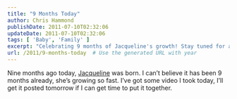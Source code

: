 ```yaml
---
title: "9 Months Today"
author: Chris Hammond
publishDate: 2011-07-10T02:32:06
updateDate: 2011-07-10T02:32:06
tags: [ 'Baby', 'Family' ]
excerpt: "Celebrating 9 months of Jacqueline's growth! Stay tuned for a special video glimpse of her journey coming soon. 🌟👶 #milestones #babygirl #9monthsold"
url: /2011/9-months-today  # Use the generated URL with year
---
```

<p>Nine months ago today, <a href="https://www.jacquelinehammond.com" target="_blank">Jacqueline</a> was born. I can’t believe it has been 9 months already, she’s growing so fast. I’ve got some video I took today, I’ll get it posted tomorrow if I can get time to put it together.</p>

